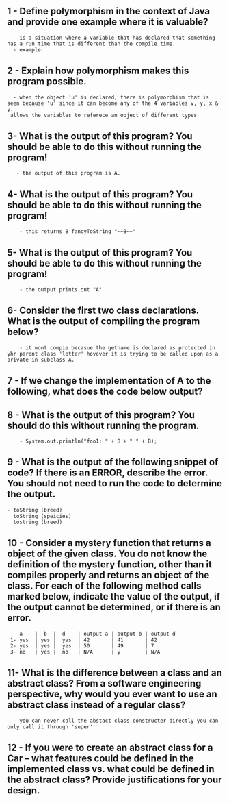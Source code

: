   ## 1 - Define **polymorphism** in the context of Java and provide one example where it is valuable?
      - is a situation where a variable that has declared that something has a run time that is different than the compile time.
      - example: 
      
  ## 2 - Explain how polymorphism makes this program possible.
      - when the object 'u' is declared, there is polymorphism that is seen because 'u' since it can become any of the 4 variables v, y, x & y. 
     allows the variables to referece an object of different types

  ## 3- What is the output of this program? You should be able to do this without running the program!
       - the output of this program is A.

  ## 4- What is the output of this program? You should be able to do this without running the program!
        - this returns B fancyToString "~~B~~"

  ## 5- What is the output of this program? You should be able to do this without running the program!
        - the output prints out "A"

  ## 6- Consider the first two class declarations. What is the output of compiling the program below?
        - it wont compie becasue the getname is declared as protected in yhr parent class 'letter' hovever it is trying to be called upon as a private in subclass A.

  ## 7 - If we change the implementation of A to the following, what does the code below output?
      
          

  ## 8 - What is the output of this program? You should do this without running the program.
        - System.out.println("foo1: " + B + " " + B);

  ## 9 - What is the output of the following snippet of code? If there is an ERROR, describe the error. **You should not need to run the code to determine the output.**
    - toString (breed)
      toString (speicies)
      tostring (breed)

  ## 10 - Consider a mystery function that returns a object of the given class. **You do not know the definition of the mystery function, other than it compiles properly and returns an object of the class.** For each of the following method calls marked below, indicate the value of the output, if the output cannot be determined, or if there is an error.
        a    |  b  |  d    | output a | output b | output d
     1- yes  | yes |  yes  | 42       | 41       | 42
     2- yes  | yes |  yes  | 50       | 49       | 7
     3- no   | yes |  no   | N/A      | y        | N/A
     

  ## 11- What is the difference between a class and an abstract class? From a software engineering perspective, why would you ever want to use an abstract class instead of a regular class?
      - you can never call the abstact class constructer directly you can only call it through 'super'

  ## 12 - If you were to create an abstract class for a Car – what features could be defined in the implemented class vs. what could be defined in the abstract class? Provide justifications for your design.
  

